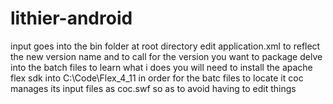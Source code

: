 lithier-android
===============
input goes into the bin folder at root directory
edit application.xml to reflect the new version name and to call for the 
version you want to package
delve into the batch files to learn what i does
you will need to install the apache flex sdk into
C:\Code\Flex_4_11
in order for the batc files to locate it
coc manages its input files as coc.swf
so as to avoid having to edit things